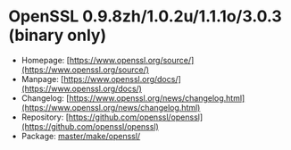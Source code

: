 # OpenSSL 0.9.8zh/1.0.2u/1.1.1o/3.0.3 (binary only)
 - Homepage: [https://www.openssl.org/source/](https://www.openssl.org/source/)
 - Manpage: [https://www.openssl.org/docs/](https://www.openssl.org/docs/)
 - Changelog: [https://www.openssl.org/news/changelog.html](https://www.openssl.org/news/changelog.html)
 - Repository: [https://github.com/openssl/openssl](https://github.com/openssl/openssl)
 - Package: [master/make/openssl/](https://github.com/Freetz-NG/freetz-ng/tree/master/make/openssl/)

